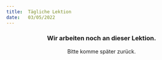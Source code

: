```yaml
---
title:  Tägliche Lektion
date:   03/05/2022
---
```


### <center>Wir arbeiten noch an dieser Lektion.</center>
<center>Bitte komme später zurück.</center>